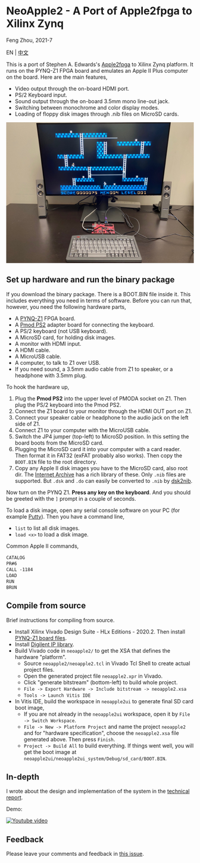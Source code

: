 
# NeoApple2 - A Port of Apple2fpga to Xilinx Zynq

Feng Zhou, 2021-7

EN | [中文](README.cn.md)

This is a port of Stephen A. Edwards's [Apple2fpga](http://www.cs.columbia.edu/~sedwards/apple2fpga/) to Xilinx Zynq platform.
It runs on the PYNQ-Z1 FPGA board and emulates an Apple II Plus computer on the board. Here are the main features,

 * Video output through the on-board HDMI port. 
 * PS/2 Keyboard input.
 * Sound output through the on-board 3.5mm mono line-out jack.
 * Switching between monochrome and color display modes.
 * Loading of floppy disk images through .nib files on MicroSD cards.

![My set-up](doc/setup.jpg)

## Set up hardware and run the binary package

If you download the binary package. There is a BOOT.BIN file inside it. This includes everything you need in terms of software. Before
you can run that, however, you need the following hardware parts,

 * A [PYNQ-Z1](https://store.digilentinc.com/pynq-z1-python-productivity-for-zynq-7000-arm-fpga-soc/) FPGA board.
 * A [Pmod PS2](https://store.digilentinc.com/pmod-ps2-keyboard-mouse-connector/) adapter board for connecting the keyboard.
 * A PS/2 keyboard (not USB keyboard). 
 * A MicroSD card, for holding disk images.
 * A monitor with HDMI input.
 * A HDMI cable.
 * A MicroUSB cable.
 * A computer, to talk to Z1 over USB.
 * If you need sound, a 3.5mm audio cable from Z1 to speaker, or a headphone with 3.5mm plug.

To hook the hardware up,
 1. Plug the **Pmod PS2** into the upper level of PMODA socket on Z1. Then plug the PS/2 keyboard into the Pmod PS2.
 2. Connect the Z1 board to your monitor through the HDMI OUT port on Z1.
 3. Connect your speaker cable or headphone to the audio jack on the left side of Z1.
 4. Connect Z1 to your computer with the MicroUSB cable.
 5. Switch the JP4 jumper (top-left) to MicroSD position. In this setting the board boots from the MicroSD card.
 6. Plugging the MicroSD card it into your computer with a card reader. Then format it in FAT32 (exFAT probably also works). Then copy the `BOOT.BIN` file to the root directory.
 7. Copy any Apple II disk images you have to the MicroSD card, also root dir. The [Internet Archive](https://archive.org/) has a rich library of these. Only `.nib` files are supported. 
    But `.dsk` and `.do` can easily be converted to `.nib` by [dsk2nib](https://github.com/slotek/dsk2nib).

Now turn on the PYNQ Z1. **Press any key on the keyboard**. And you should be greeted with the `]` prompt in a couple of seconds.

To load a disk image, open any serial console software on your PC (for example [Putty](https://www.putty.org/)). Then you have a command line,
 * `list` to list all disk images.
 * `load <x>` to load a disk image.

Common Apple II commands,
```
CATALOG
PR#6
CALL -1184
LOAD
RUN
BRUN
```

## Compile from source

Brief instructions for compiling from source.
 * Install Xilinx Vivado Design Suite - HLx Editions - 2020.2. Then install [PYNQ-Z1 board files](https://github.com/cathalmccabe/pynq-z1_board_files).
 * Install [Digilent IP library](https://github.com/Digilent/vivado-library).
 * Build Vivado code in `neoapple2/` to get the XSA that defines the hardware "platform".
   * Source `neoapple2/neoapple2.tcl` in Vivado Tcl Shell to create actual project files.
   * Open the generated project file `neoapple2.xpr` in Vivado.
   * Click "generate bitstream" (bottom-left) to build whole project.
   * `File -> Export Hardware -> Include bitstream -> neoapple2.xsa`
   * `Tools -> Launch Vitis IDE`
 * In Vitis IDE, build the workspace in `neoapple2ui` to generate final SD card boot image,
   * If you are not already in the `neoapple2ui` workspace, open it by `File -> Switch Workspace`.
   * `File -> New -> Platform Project` and name the project `neoapple2` and for "hardware specification", choose the `neoapple2.xsa` file generated above. Then press `Finish`.
   * `Project -> Build All` to build everything. If things went well, you will get the boot image at `neoapple2ui/neoapple2ui_system/Debug/sd_card/BOOT.BIN`.

## In-depth

I wrote about the design and implementation of the system in the [technical report](doc/Porting_Apple2fpga.pdf).

Demo:

[![Youtube video](https://img.youtube.com/vi/H2rrs8nJgQQ/0.jpg)](https://www.youtube.com/watch?v=H2rrs8nJgQQ)

## Feedback

Please leave your comments and feedback in [this issue](https://github.com/zf3/neoapple2/issues/1).
